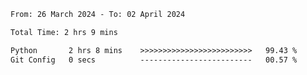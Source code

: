<!--START_SECTION:waka-->

```txt
From: 26 March 2024 - To: 02 April 2024

Total Time: 2 hrs 9 mins

Python       2 hrs 8 mins    >>>>>>>>>>>>>>>>>>>>>>>>>   99.43 %
Git Config   0 secs          -------------------------   00.57 %
```

<!--END_SECTION:waka-->
